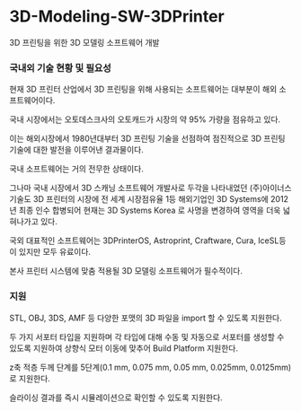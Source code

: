 # 3D-Modeling-SW-3DPrinter

3D 프린팅을 위한 3D 모델링 소프트웨어 개발

### 국내외 기술 현황 및 필요성

현재 3D 프린터 산업에서 3D 프린팅을 위해 사용되는 소프트웨어는 대부분이 해외 소프트웨어이다.

국내 시장에서는 오토데스크사의 오토캐드가 시장의 약 95% 가량을 점유하고 있다.

이는 해외시장에서 1980년대부터 3D 프린팅 기술을 선점하여 점진적으로 3D 프린팅 기술에 대한 발전을 이루어낸 결과물이다.

국내 소프트웨어는 거의 전무한 상태이다.

그나마 국내 시장에서 3D 스캐닝 소프트웨어 개발사로 두각을 나타내었던 (주)아이너스기술도 3D 프린터의 시장에 전 세계 시장점유율 1등 해외기업인 3D Systems에 2012년 최종 인수 합병되어 현재는 3D Systems Korea 로 사명을 변경하여 영역을 더욱 넓혀나가고 있다.

국외 대표적인 소프트웨어는 3DPrinterOS, Astroprint, Craftware, Cura, IceSL등이 있지만 모두 유료이다.

본사 프린터 시스템에 맞춤 적용될 3D 모델링 소프트웨어가 필수적이다.

### 지원

STL, OBJ, 3DS, AMF 등 다양한 포맷의 3D 파일을 import 할 수 있도록 지원한다.

두 가지 서포터 타입을 지원하며 각 타입에 대해 수동 및 자동으로 서포터를 생성할 수 있도록 지원하여 상향식 모터 이동에 맞추어 Build Platform 지원한다.

z축 적층 두께 단계를 5단계(0.1 mm, 0.075 mm, 0.05 mm, 0.025mm, 0.0125mm)로 지원한다.

슬라이싱 결과를 즉시 시뮬레이션으로 확인할 수 있도록 지원한다.

